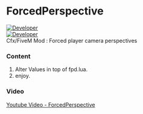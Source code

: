 # ForcedPerspective
[![Developer](https://img.shields.io/badge/Developer-WiPAFiveM-BADA55)](https://whatisprojectawesome.com)  
[![Developer](https://img.shields.io/github/repo-size/mikethemadkiwi/ForcedPerspective)](https://github.com/mikethemadkiwi/ForcedPerspective/releases/latest)  
Cfx/FiveM Mod : Forced player camera perspectives  
  
### Content  
1. Alter Values in top of fpd.lua.  
2. enjoy.  

### Video  
[Youtube Video - ForcedPerspective](https://youtu.be/jj2oR7WWL-A)  
  